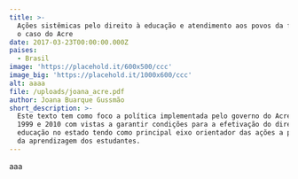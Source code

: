 ```yaml
---
title: >-
  Ações sistêmicas pelo direito à educação e atendimento aos povos da floresta:
  o caso do Acre
date: 2017-03-23T00:00:00.000Z
paises:
  - Brasil
image: 'https://placehold.it/600x500/ccc'
image_big: 'https://placehold.it/1000x600/ccc'
alt: aaaa
file: /uploads/joana_acre.pdf
author: Joana Buarque Gussmão
short_description: >-
  Este texto tem como foco a política implementada pelo governo do Acre entre
  1999 e 2010 com vistas a garantir condições para a efetivação do direito à
  educação no estado tendo como principal eixo orientador das ações a promoção
  da aprendizagem dos estudantes.
---
```

aaa
